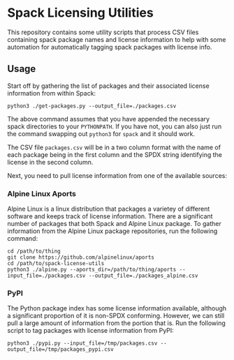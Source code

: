 # Spack Licensing Utilities

This repository contains some utility scripts that process CSV files containing
spack package names and license information to help with some automation
for automatically tagging spack packages with license info.

## Usage

Start off by gathering the list of packages and their associated license
information from within Spack:

```shell
python3 ./get-packages.py --output_file=./packages.csv
```

The above command assumes that you have appended the necessary spack
directories to your `PYTHONPATH`. If you have not, you can also just run the
command swapping out `python3` for `spack` and it should work.

The CSV file `packages.csv` will be in a two column format with the name of
each package being in the first column and the SPDX string identifying the
license in the second column.

Next, you need to pull license information from one of the available sources:

### Alpine Linux Aports

Alpine Linux is a linux distribution that packages a varietey of different
software and keeps track of license information. There are a significant
number of packages that both Spack and Alpine Linux package. To gather
information from the Alpine Linux package repositories, run the following
command:

```shell
cd /path/to/thing
git clone https://github.com/alpinelinux/aports
cd /path/to/spack-license-utils
python3 ./alpine.py --aports_dir=/path/to/thing/aports --input_file=./packages.csv --output_file=./packages_alpine.csv
```

### PyPI

The Python package index has some license information available, although
a significant proportion of it is non-SPDX conforming. However, we can still
pull a large amount of information from the portion that is. Run the following
script to tag packages with license information from PyPI:

```shell
python3 ./pypi.py --input_file=/tmp/packages.csv --output_file=/tmp/packages_pypi.csv
```

